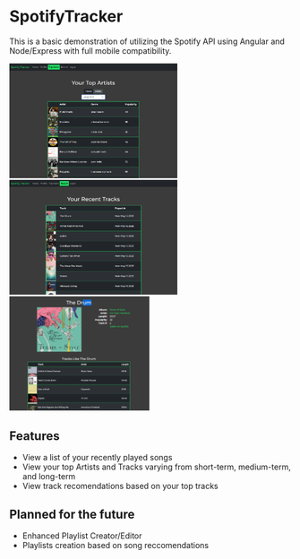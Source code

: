 # SpotifyTracker

This is a basic demonstration of utilizing the Spotify API using Angular and Node/Express with full mobile compatibility.

<img src="./spotify-tracker-top-artists.png" width="300">
<img src="./spotify-tracker-recent.png" width="300">
<img src="./spotify-tracker-recommended.png" width="250">

## Features

- View a list of your recently played songs
- View your top Artists and Tracks varying from short-term, medium-term, and long-term
- View track recomendations based on your top tracks


## Planned for the future

- Enhanced Playlist Creator/Editor
- Playlists creation based on song reccomendations

